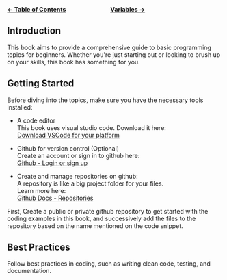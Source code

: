 <p style="display:inline; margin-right: 50px;" align="left">
    <a href="./README.md"> <b>&larr; Table of Contents</b></a>
</p>

<p style="display:inline; margin-left: 50px;" align="right">
    <a href="./variables.md"><b>Variables &rarr;</b></a>
</p>


## Introduction

This book aims to provide a comprehensive guide to basic programming topics for beginners. Whether you're just starting out or looking to brush up on your skills, this book has something for you.

## Getting Started

Before diving into the topics, make sure you have the necessary tools installed:
- A code editor\
  This book uses visual studio code. Download it here:\
  [Download VSCode for your platform](https://code.visualstudio.com/download)

- Github for version control (Optional)\
  Create an account or sign in to github here:\
  [Github - Login or sign up](https://www.github.com)

- Create and manage repositories on github:\
  A repository is like a big project folder for your files.\
  Learn more here:\
  [Github Docs - Repositories](https://docs.github.com/en/repositories/creating-and-managing-repositories/about-repositories)

First, Create a public or private github repository to get started with the coding examples in this book, and successively add the files to the repository based on the name mentioned on the code snippet.

## Best Practices

Follow best practices in coding, such as writing clean code, testing, and documentation.

